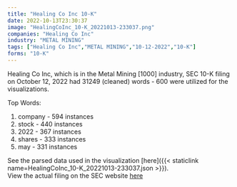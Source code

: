 ```yaml
---
title: "Healing Co Inc 10-K"
date: 2022-10-13T23:30:37
image: "HealingCoInc_10-K_20221013-233037.png"
companies: "Healing Co Inc"
industry: "METAL MINING"
tags: ["Healing Co Inc","METAL MINING","10-12-2022","10-K"]
forms: "10-K"
---
```

Healing Co Inc, which is in the Metal Mining [1000] industry, SEC 10-K filing on October 12, 2022 had 31249 (cleaned) words - 600 were utilized for the visualizations.

Top Words:
1. company - 594 instances
2. stock - 440 instances
3. 2022 - 367 instances
4. shares - 333 instances
5. may - 331 instances


See the parsed data used in the visualization [here]({{< staticlink name=HealingCoInc_10-K_20221013-233037.json >}}).  
View the actual filing on the SEC website [here](https://www.sec.gov/Archives/edgar/data/1441082/0001477932-22-007571.txt)